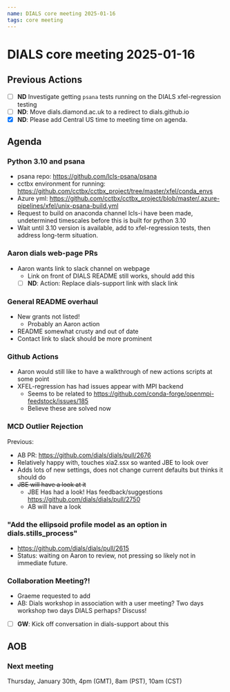 ```yaml
---
name: DIALS core meeting 2025-01-16
tags: core meeting
---
```


# DIALS core meeting 2025-01-16

## Previous Actions

- [ ] **ND** Investigate getting `psana` tests running on the DIALS xfel-regression testing
- [ ] **ND**: Move dials.diamond.ac.uk to a redirect to dials.github.io
- [x] **ND**: Please add Central US time to meeting time on agenda.

## Agenda

### Python 3.10 and psana
- psana repo: https://github.com/lcls-psana/psana
- cctbx environment for running: https://github.com/cctbx/cctbx_project/tree/master/xfel/conda_envs
- Azure yml: https://github.com/cctbx/cctbx_project/blob/master/.azure-pipelines/xfel/unix-psana-build.yml
- Request to build on anaconda channel lcls-i have been made, undetermined timescales before this is built for python 3.10
- Wait until 3.10 version is available, add to xfel-regression tests, then address long-term situation.

### Aaron dials web-page PRs
- Aaron wants link to slack channel on webpage
    - Link on front of DIALS README still works, should add this
    - [ ] **ND**: Action: Replace dials-support link with slack link

### General README overhaul
- New grants not listed!
    - Probably an Aaron action
- README somewhat crusty and out of date
- Contact link to slack should be more prominent


### Github Actions
- Aaron would still like to have a walkthrough of new actions scripts at some point
- XFEL-regression has had issues appear with MPI backend
    - Seems to be related to https://github.com/conda-forge/openmpi-feedstock/issues/185
    - Believe these are solved now


### MCD Outlier Rejection
Previous:
- AB PR: https://github.com/dials/dials/pull/2676
- Relatively happy with, touches xia2.ssx so wanted JBE to look over
- Adds lots of new settings, does not change current defaults but thinks it should do
- ~~JBE will have a look at it~~
    - JBE Has had a look! Has feedback/suggestions https://github.com/dials/dials/pull/2750
    - AB will have a look


### "Add the ellipsoid profile model as an option in dials.stills_process"
- https://github.com/dials/dials/pull/2615
- Status: waiting on Aaron to review, not pressing so likely not in immediate future.

### Collaboration Meeting?!

- Graeme requested to add
 - AB: Dials workshop in association with a user meeting? Two days workshop two days DIALS perhaps? Discuss!
- [ ] **GW**: Kick off conversation in dials-support about this

## AOB

### Next meeting

Thursday, January 30th, 4pm (GMT), 8am (PST), 10am (CST)
